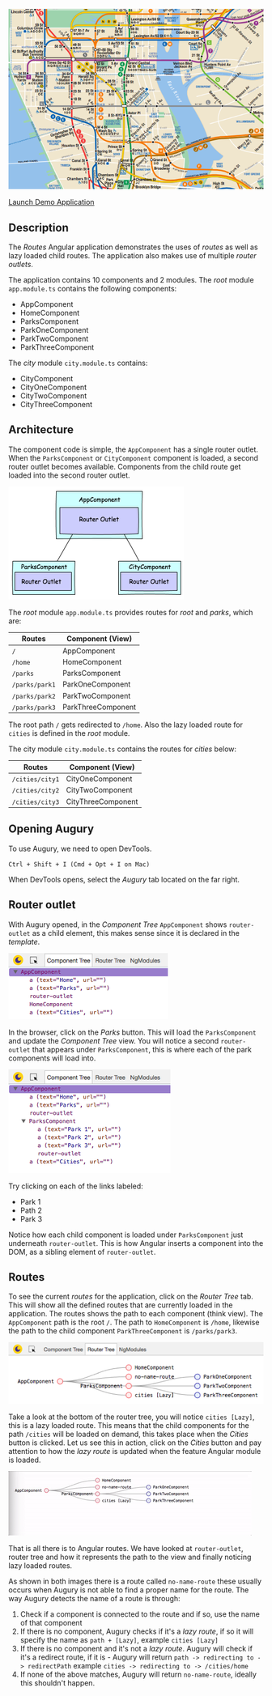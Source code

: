 ![Image NYC Metro](images/routes-nyc.png)

<a href="/examples/routes/app/index.html" target="blank">Launch Demo Application</a>

## Description

The _Routes_ Angular application demonstrates the uses of _routes_ as well as lazy loaded child routes. The application also makes use of multiple _router outlets_.

The application contains 10 components and 2 modules. The _root_ module `app.module.ts` contains the following components:

- AppComponent
- HomeComponent
- ParksComponent
- ParkOneComponent
- ParkTwoComponent
- ParkThreeComponent

The _city_ module `city.module.ts` contains:

- CityComponent
- CityOneComponent
- CityTwoComponent
- CityThreeComponent

## Architecture

The component code is simple, the `AppComponent` has a single router outlet. When the `ParksComponent` or `CityComponent` component is loaded, a second router outlet becomes available. Components from the child route get loaded into the second router outlet.

<img src="images/router-outlet.png" width="346">

The _root_ module `app.module.ts` provides routes for _root_ and _parks_, which are:

| Routes         | Component (View)   |
| -------------- | ------------------ |
| `/`            | AppComponent       |
| `/home`        | HomeComponent      |
| `/parks`       | ParksComponent     |
| `/parks/park1` | ParkOneComponent   |
| `/parks/park2` | ParkTwoComponent   |
| `/parks/park3` | ParkThreeComponent |

The root path `/` gets redirected to `/home`. Also the lazy loaded route for `cities` is defined in the _root_ module.

The city module `city.module.ts` contains the routes for _cities_ below:

| Routes          | Component (View)   |
| --------------- | ------------------ |
| `/cities/city1` | CityOneComponent   |
| `/cities/city2` | CityTwoComponent   |
| `/cities/city3` | CityThreeComponent |

## Opening Augury

To use Augury, we need to open DevTools.

```
Ctrl + Shift + I (Cmd + Opt + I on Mac)
```

When DevTools opens, select the _Augury_ tab located on the far right.

## Router outlet

With Augury opened, in the _Component Tree_ `AppComponent` shows `router-outlet` as a child element, this makes sense since it is declared in the _template_.

![Image Component Tree](images/routes-ct.png)

In the browser, click on the _Parks_ button. This will load the `ParksComponent` and update the _Component Tree_ view. You will notice a second `router-outlet` that appears under `ParksComponent`, this is where each of the park components will load into.

![Images Routes Parks](images/routes-parks.png)

Try clicking on each of the links labeled:

- Park 1
- Path 2
- Park 3

Notice how each child component is loaded under `ParksComponent` just underneath `router-outlet`. This is how Angular inserts a component into the DOM, as a sibling element of `router-outlet`.

## Routes

To see the current _routes_ for the application, click on the _Router Tree_ tab. This will show all the defined routes that are currently loaded in the application. The routes shows the path to each component (think view). The `AppComponent` path is the root `/`. The path to `HomeComponent` is `/home`, likewise the path to the child component `ParkThreeComponent` is `/parks/park3`.

![Image Route tree](images/routes-router-tree.png)

Take a look at the bottom of the router tree, you will notice `cities [Lazy]`, this is a lazy loaded route. This means that the child components for the path `/cities` will be loaded on demand, this takes place when the _Cities_ button is clicked. Let us see this in action, click on the _Cities_ button and pay attention to how the _lazy route_ is updated when the feature Angular module is loaded.

![Image Lazy routes](images/routes-lazy.gif)

That is all there is to Angular routes. We have looked at `router-outlet`, router tree and how it represents the path to the view and finally noticing lazy loaded routes.

As shown in both images there is a route called `no-name-route` these usually occurs when Augury is not able to find a proper name for the route. The way Augury detects the name of a route is through:

1. Check if a component is connected to the route and if so, use the name of that component
2. If there is no component, Augury checks if it's a _lazy route_, if so it will specify the name as `path + [Lazy]`, example `cities [Lazy]`
3. If there is no component and it's not a _lazy route_. Augury will check if it's a redirect route, if it is - Augury will return `path -> redirecting to -> redirectPath` example `cities -> redirecting to -> /cities/home`
4. If none of the above matches, Augury will return `no-name-route`, ideally this shouldn't happen.
